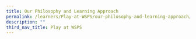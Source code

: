 ```yaml
---
title: Our Philosophy and Learning Approach
permalink: /learners/Play-at-WSPS/our-philosophy-and-learning-approach/
description: ""
third_nav_title: Play at WSPS
---
```

